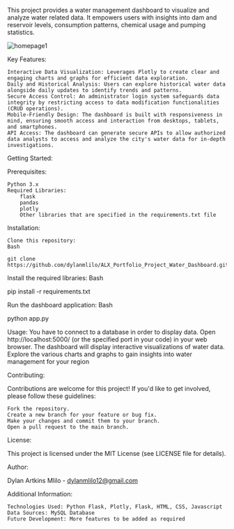 This project provides a water management dashboard to visualize and analyze water related data. It empowers users with insights into dam and reservoir levels, consumption patterns, chemical usage and pumping statistics.

![homepage1](https://github.com/dylanmlilo/ALX_Portfolio_Project_Water_Dashboard/assets/121649259/25e7e56a-5410-4e4a-98de-b20d8a13d07f)


Key Features:

    Interactive Data Visualization: Leverages Plotly to create clear and engaging charts and graphs for efficient data exploration.
    Daily and Historical Analysis: Users can explore historical water data alongside daily updates to identify trends and patterns.
    Secure Access Control: An administrator login system safeguards data integrity by restricting access to data modification functionalities (CRUD operations).
    Mobile-Friendly Design: The dashboard is built with responsiveness in mind, ensuring smooth access and interaction from desktops, tablets, and smartphones.
    API Access: The dashboard can generate secure APIs to allow authorized data analysts to access and analyze the city's water data for in-depth investigations.

Getting Started:

Prerequisites:

    Python 3.x
    Required Libraries:
        flask
        pandas
        plotly
        Other libraries that are specified in the requirements.txt file

Installation:

    Clone this repository: 
    Bash

    git clone https://github.com/dylanmlilo/ALX_Portfolio_Project_Water_Dashboard.git


Install the required libraries:
Bash

pip install -r requirements.txt

Run the dashboard application:
Bash

python app.py

Usage:
    You have to connect to a database in order to display data.
    Open http://localhost:5000/ (or the specified port in your code) in your web browser.
    The dashboard will display interactive visualizations of water data.
    Explore the various charts and graphs to gain insights into water management for your region

Contributing:

Contributions are welcome for this project! If you'd like to get involved, please follow these guidelines:

    Fork the repository.
    Create a new branch for your feature or bug fix.
    Make your changes and commit them to your branch.
    Open a pull request to the main branch.

License:

This project is licensed under the MIT License (see LICENSE file for details).

Author:

Dylan Artkins Mlilo - dylanmlilo12@gmail.com

Additional Information:

    Technologies Used: Python Flask, Plotly, Flask, HTML, CSS, Javascript
    Data Sources: MySQL Database
    Future Development: More features to be added as required
